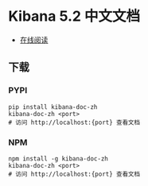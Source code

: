 # Kibana 5.2 中文文档

+   [在线阅读](https://kibana.apachecn.org)


## 下载

### PYPI

```
pip install kibana-doc-zh
kibana-doc-zh <port>
# 访问 http://localhost:{port} 查看文档
```

### NPM

```
npm install -g kibana-doc-zh
kibana-doc-zh <port>
# 访问 http://localhost:{port} 查看文档
```
